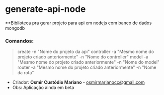 # generate-api-node

**Biblioteca pra gerar projeto para api em nodejs com banco de dados mongodb

### Comandos:
> create -n "Nome do projeto da api"
> controller -a "Mesmo nome do projeto criado anteriormente" -n "Nome do controller"
> model -a "Mesmo nome do projeto criado anteriormente" -n "Nome do model"
> router -a "Mesmo nome do projeto criado anteriormente" -n "Nome da rota"


* Criador: **Osmir Custódio Mariano** - osmirmarianocc@gmail.com
* Obs: Aplicação ainda em beta
